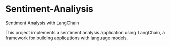# Sentiment-Analiysis

Sentiment Analysis with LangChain

This project implements a sentiment analysis application using LangChain, a framework for building applications with language models.